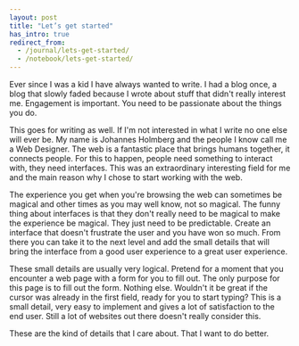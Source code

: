 ```yaml
---
layout: post
title: "Let’s get started"
has_intro: true
redirect_from:
  - /journal/lets-get-started/
  - /notebook/lets-get-started/
---
```


Ever since I was a kid I have always wanted to write. I had a blog once, a blog that slowly faded because I wrote about stuff that didn't really interest me. Engagement is important. You need to be passionate about the things you do.

This goes for writing as well. If I'm not interested in what I write no one else will ever be. My name is Johannes Holmberg and the people I know call me a Web Designer. The web is a fantastic place that brings humans together, it connects people. For this to happen, people need something to interact with, they need interfaces. This was an extraordinary interesting field for me and the main reason why I chose to start working with the web.

The experience you get when you're browsing the web can sometimes be magical and other times as you may well know, not so magical. The funny thing about interfaces is that they don't really need to be magical to make the experience be magical. They just need to be predictable. Create an interface that doesn't frustrate the user and you have won so much. From there you can take it to the next level and add the small details that will bring the interface from a good user experience to a great user experience.

These small details are usually very logical. Pretend for a moment that you encounter a web page with a form for you to fill out. The only purpose for this page is to fill out the form. Nothing else. Wouldn't it be great if the cursor was already in the first field, ready for you to start typing? This is a small detail, very easy to implement and gives a lot of satisfaction to the end user. Still a lot of websites out there doesn't really consider this.

These are the kind of details that I care about. That I want to do better.
